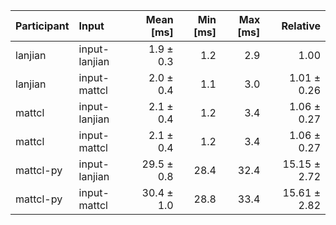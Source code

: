 | Participant | Input | Mean [ms] | Min [ms] | Max [ms] | Relative |
|:---|:---|---:|---:|---:|---:|
| lanjian | input-lanjian | 1.9 ± 0.3 | 1.2 | 2.9 | 1.00 |
| lanjian | input-mattcl | 2.0 ± 0.4 | 1.1 | 3.0 | 1.01 ± 0.26 |
| mattcl | input-lanjian | 2.1 ± 0.4 | 1.2 | 3.4 | 1.06 ± 0.27 |
| mattcl | input-mattcl | 2.1 ± 0.4 | 1.2 | 3.4 | 1.06 ± 0.27 |
| mattcl-py | input-lanjian | 29.5 ± 0.8 | 28.4 | 32.4 | 15.15 ± 2.72 |
| mattcl-py | input-mattcl | 30.4 ± 1.0 | 28.8 | 33.4 | 15.61 ± 2.82 |
